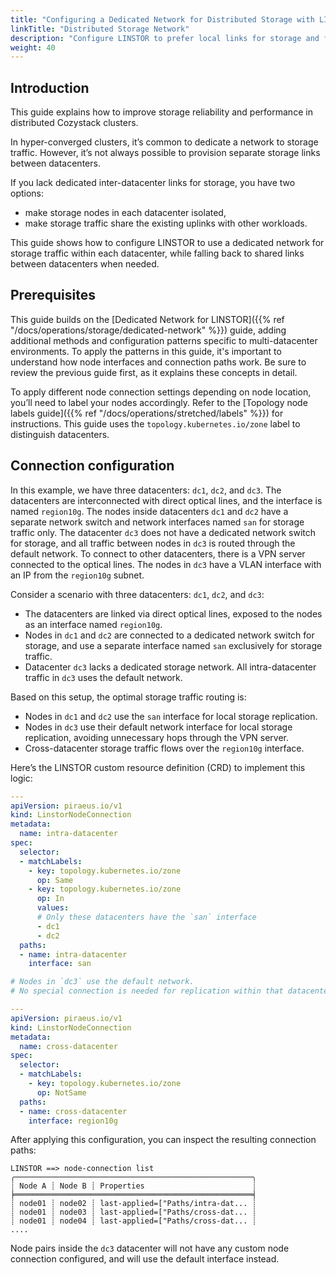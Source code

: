 ```yaml
---
title: "Configuring a Dedicated Network for Distributed Storage with LINSTOR"
linkTitle: "Distributed Storage Network"
description: "Configure LINSTOR to prefer local links for storage and fall back to inter-datacenter connections"
weight: 40
---
```


## Introduction

This guide explains how to improve storage reliability and performance in distributed Cozystack clusters.

In hyper-converged clusters, it’s common to dedicate a network to storage traffic.
However, it’s not always possible to provision separate storage links between datacenters.

If you lack dedicated inter-datacenter links for storage, you have two options:

- make storage nodes in each datacenter isolated,
- make storage traffic share the existing uplinks with other workloads.

This guide shows how to configure LINSTOR to use a dedicated network for storage traffic within each datacenter,
while falling back to shared links between datacenters when needed.


## Prerequisites

This guide builds on the [Dedicated Network for LINSTOR]({{% ref "/docs/operations/storage/dedicated-network" %}}) guide,
adding additional methods and configuration patterns specific to multi-datacenter environments.
To apply the patterns in this guide, it's important to understand how node interfaces and connection paths work.
Be sure to review the previous guide first, as it explains these concepts in detail.

To apply different node connection settings depending on node location, you’ll need to label your nodes accordingly.
Refer to the [Topology node labels guide]({{% ref "/docs/operations/stretched/labels" %}}) for instructions.
This guide uses the `topology.kubernetes.io/zone` label to distinguish datacenters.

## Connection configuration

In this example, we have three datacenters: `dc1`, `dc2`, and `dc3`. The datacenters are interconnected with direct
optical lines, and the interface is named `region10g`. The nodes inside datacenters `dc1` and `dc2` have a separate
network switch and network interfaces named `san` for storage traffic only. The datacenter `dc3` does not have a
dedicated network switch for storage, and all traffic between nodes in `dc3` is routed through the default network. To
connect to other datacenters, there is a VPN server connected to the optical lines. The nodes in `dc3` have a VLAN
interface with an IP from the `region10g` subnet.

Consider a scenario with three datacenters: `dc1`, `dc2`, and `dc3`:

-   The datacenters are linked via direct optical lines, exposed to the nodes as an interface named `region10g`.
-   Nodes in `dc1` and `dc2` are connected to a dedicated network switch for storage,
    and use a separate interface named `san` exclusively for storage traffic.
-   Datacenter `dc3` lacks a dedicated storage network.
    All intra-datacenter traffic in `dc3` uses the default network.

Based on this setup, the optimal storage traffic routing is:

-   Nodes in `dc1` and `dc2` use the `san` interface for local storage replication.
-   Nodes in `dc3` use their default network interface for local storage replication, avoiding unnecessary hops through the VPN server.
-   Cross-datacenter storage traffic flows over the `region10g` interface.

Here’s the LINSTOR custom resource definition (CRD) to implement this logic:

```yaml
---
apiVersion: piraeus.io/v1
kind: LinstorNodeConnection
metadata:
  name: intra-datacenter
spec:
  selector:
  - matchLabels:
    - key: topology.kubernetes.io/zone
      op: Same
    - key: topology.kubernetes.io/zone
      op: In
      values:
      # Only these datacenters have the `san` interface
      - dc1
      - dc2
  paths:
  - name: intra-datacenter
    interface: san

# Nodes in `dc3` use the default network.
# No special connection is needed for replication within that datacenter.

---
apiVersion: piraeus.io/v1
kind: LinstorNodeConnection
metadata:
  name: cross-datacenter
spec:
  selector:
  - matchLabels:
    - key: topology.kubernetes.io/zone
      op: NotSame
  paths:
  - name: cross-datacenter
    interface: region10g
```

After applying this configuration, you can inspect the resulting connection paths:

```console
LINSTOR ==> node-connection list
╭─────────────────────────────────────────────────────╮
┊ Node A ┊ Node B ┊ Properties                        ┊
╞═════════════════════════════════════════════════════╡
┊ node01 ┊ node02 ┊ last-applied=["Paths/intra-dat... ┊
┊ node01 ┊ node03 ┊ last-applied=["Paths/cross-dat... ┊
┊ node01 ┊ node04 ┊ last-applied=["Paths/cross-dat... ┊
....
```

Node pairs inside the `dc3` datacenter will not have any custom node connection configured,
and will use the default interface instead.
